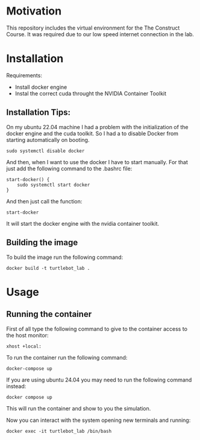 # Motivation

This repository includes the virtual environment for the The Construct Course. It was required due to our low speed internet connection in the lab.

# Installation

Requirements:
 
- Install docker engine
- Instal the correct cuda throught the NVIDIA Container Toolkit

## Installation Tips:

On my ubuntu 22.04 machine I had a problem with the initialization of the docker engine and the cuda toolkit. So I had a to disable Docker from starting automatically on booting.

    sudo systemctl disable docker

And then, when I want to use the docker I have to start manually. For that just add the following command to the .bashrc file:

    start-docker() {
        sudo systemctl start docker
    }

And then just call the function:

    start-docker

It will start the docker engine with the nvidia container toolkit.

## Building the image

To build the image run the following command:

    docker build -t turtlebot_lab .


# Usage

## Running the container

First of all type the following command to give to the container access to the host monitor:

    xhost +local:

To run the container run the following command:

    docker-compose up 

If you are using ubuntu 24.04 you may need to run the following command instead:

    docker compose up 

This will run the container and show to you the simulation.

Now you can interact with the system opening new terminals and running:

    docker exec -it turtlebot_lab /bin/bash



